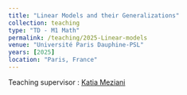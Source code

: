 ```yaml
---
title: "Linear Models and their Generalizations"
collection: teaching
type: "TD - M1 Math"
permalink: /teaching/2025-Linear-models
venue: "Université Paris Dauphine-PSL"
years: [2025]
location: "Paris, France"
---
```


Teaching supervisor : [Katia Meziani](https://sites.google.com/site/katiameziani00/)

